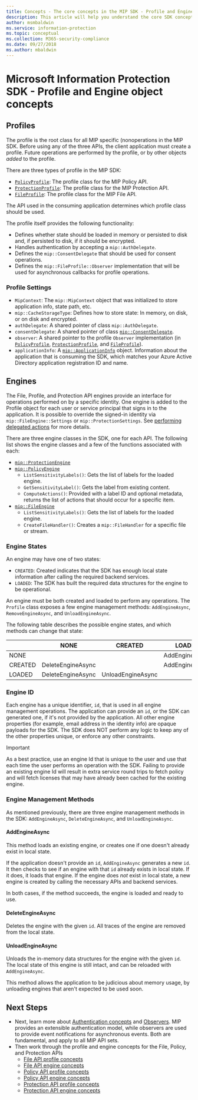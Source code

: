 ```yaml
---
title: Concepts - The core concepts in the MIP SDK - Profile and Engine
description: This article will help you understand the core SDK concepts called the Profile and Engine, which are created during application initialization.
author: msmbaldwin
ms.service: information-protection
ms.topic: conceptual
ms.collection: M365-security-compliance
ms.date: 09/27/2018
ms.author: mbaldwin
---
```


# Microsoft Information Protection SDK - Profile and Engine object concepts

## Profiles

The profile is the root class for all MIP specific (nonoperations in the MIP SDK. Before using any of the three APIs, the client application must create a profile. Future operations are performed by the profile, or by other objects *added* to the profile.

There are three types of profile in the MIP SDK:

- [`PolicyProfile`](reference/class_mip_policyprofile.md): The profile class for the MIP Policy API.
- [`ProtectionProfile`](reference/class_mip_protectionprofile.md): The profile class for the MIP Protection API.
- [`FileProfile`](reference/class_mip_fileprofile.md): The profile class for the MIP File API.

The API used in the consuming application determines which profile class should be used.

The profile itself provides the following functionality:

- Defines whether state should be loaded in memory or persisted to disk and, if persisted to disk, if it should be encrypted.
- Handles authentication by accepting a `mip::AuthDelegate`.
- Defines the `mip::ConsentDelegate` that should be used for consent operations.
- Defines the `mip::FileProfile::Observer` implementation that will be used for asynchronous callbacks for profile operations.

### Profile Settings

- `MipContext`: The `mip::MipContext` object that was initialized to store application info, state path, etc.
- `mip::CacheStorageType`: Defines how to store state: In memory, on disk, or on disk and encrypted.
- `authDelegate`: A shared pointer of class `mip::AuthDelegate`. 
- `consentDelegate`: A shared pointer of class [`mip::ConsentDelegate`](reference/class_mip_consentdelegate.md). 
- `observer`: A shared pointer to the profile `Observer` implementation (in [`PolicyProfile`](reference/class_mip_policyprofile_observer.md), [`ProtectionProfile`](reference/class_mip_protectionprofile_observer.md), and [`FileProfile`](reference/class_mip_fileprofile_observer.md)).
- `applicationInfo`: A [`mip::ApplicationInfo`](reference/mip-enums-and-structs.md#structures) object. Information about the application that is consuming the SDK, which matches your Azure Active Directory application registration ID and name.

## Engines

The File, Profile, and Protection API engines provide an interface for operations performed on by a specific identity. One engine is added to the Profile object for each user or service principal that signs in to the application. It is possible to override the signed-in identity via `mip::FileEngine::Settings` or `mip::ProtectionSettings`. See [performing delegated actions](https://TODO) for more details.

There are three engine classes in the SDK, one for each API. The following list shows the engine classes and a few of the functions associated with each:

- [`mip::ProtectionEngine`](reference/class_mip_protectionengine.md)
- [`mip::PolicyEngine`](reference/class_mip_policyengine.md)
  - `ListSensitivityLabels()`: Gets the list of labels for the loaded engine.
  - `GetSensitivityLabel()`: Gets the label from existing content.
  - `ComputeActions()`: Provided with a label ID and optional metadata, returns the list of actions that should occur for a specific item.
- [`mip::FileEngine`](reference/class_mip_fileengine.md)
  - `ListSensitivityLabels()`: Gets the list of labels for the loaded engine.
  - `CreateFileHandler()`: Creates a `mip::FileHandler` for a specific file or stream.

### Engine States

An engine may have one of two states:

- `CREATED`: Created indicates that the SDK has enough local state information after calling the required backend services.
- `LOADED`: The SDK has built the required data structures for the engine to be operational.

An engine must be both created and loaded to perform any operations. The `Profile` class exposes a few engine management methods: `AddEngineAsync`, `RemoveEngineAsync`, and `UnloadEngineAsync`.

The following table describes the possible engine states, and which methods can change that state:

|         | NONE              | CREATED           | LOADED         |
|---------|-------------------|-------------------|----------------|
| NONE    |                   |                   | AddEngineAsync |
| CREATED | DeleteEngineAsync |                   | AddEngineAsync |
| LOADED  | DeleteEngineAsync | UnloadEngineAsync |                |

### Engine ID

Each engine has a unique identifier, `id`, that is used in all engine management operations. The application can provide an `id`, or the SDK can generated one, if it's not provided by the application. All other engine properties (for example, email address in the identity info) are opaque payloads for the SDK. The SDK does NOT perform any logic to keep any of the other properties unique, or enforce any other constraints.


> [!IMPORTANT]
> As a best practice, use an engine Id that is unique to the user and use that each time the user performs an operation with the SDK. Failing to provide an existing engine Id will result in extra service round trips to fetch policy and will fetch licenses that may have already been cached for the existing engine.

### Engine Management Methods

As mentioned previously, there are three engine management methods in the SDK: `AddEngineAsync`, `DeleteEngineAsync`, and `UnloadEngineAsync`.

#### AddEngineAsync

This method loads an existing engine, or creates one if one doesn't already exist in local state.

If the application doesn't provide an `id`, `AddEngineAsync` generates a new `id`. It then checks to see if an engine with that `id` already exists in local state. If it does, it loads that engine. If the engine does *not* exist in local state, a new engine is created by calling the necessary APIs and backend services.

In both cases, if the method succeeds, the engine is loaded and ready to use.

#### DeleteEngineAsync

Deletes the engine with the given `id`. All traces of the engine are removed from the local state.

#### UnloadEngineAsync

Unloads the in-memory data structures for the engine with the given `id`. The local state of this engine is still intact, and can be reloaded with `AddEngineAsync`.

This method allows the application to be judicious about memory usage, by unloading engines that aren't expected to be used soon.

## Next Steps

- Next, learn more about [Authentication concepts](concept-authentication-cpp.md) and [Observers](concept-async-observers.md). MIP provides an extensible authentication model, while observers are used to provide event notifications for asynchronous events. Both are fundamental, and apply to all MIP API sets.
- Then work through the profile and engine concepts for the File, Policy, and Protection APIs
  - [File API profile concepts](concept-profile-engine-file-profile-cpp.md)
  - [File API engine concepts](concept-profile-engine-file-engine-cpp.md)
  - [Policy API profile concepts](concept-profile-engine-file-profile-cpp.md)
  - [Policy API engine concepts](concept-profile-engine-file-engine-cpp.md)
  - [Protection API profile concepts](concept-profile-engine-file-profile-cpp.md)
  - [Protection API engine concepts](concept-profile-engine-file-engine-cpp.md)  
